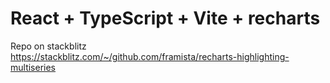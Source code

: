 # React + TypeScript + Vite + recharts

Repo on stackblitz
<br/>
https://stackblitz.com/~/github.com/framista/recharts-highlighting-multiseries
